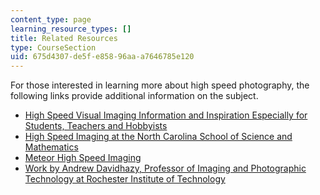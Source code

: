 ```yaml
---
content_type: page
learning_resource_types: []
title: Related Resources
type: CourseSection
uid: 675d4307-de5f-e858-96aa-a7646785e120
---
```


For those interested in learning more about high speed photography, the following links provide additional information on the subject.

*   [High Speed Visual Imaging Information and Inspiration Especially for Students, Teachers and Hobbyists](http://www.hiviz.com/)
*   [High Speed Imaging at the North Carolina School of Science and Mathematics](https://www.ncssm.edu/)
*   [Meteor High Speed Imaging](https://leonid.arc.nasa.gov/recent_updates6.html)
*   [Work by Andrew Davidhazy, Professor of Imaging and Photographic Technology at Rochester Institute of Technology](https://people.rit.edu/andpph/)
